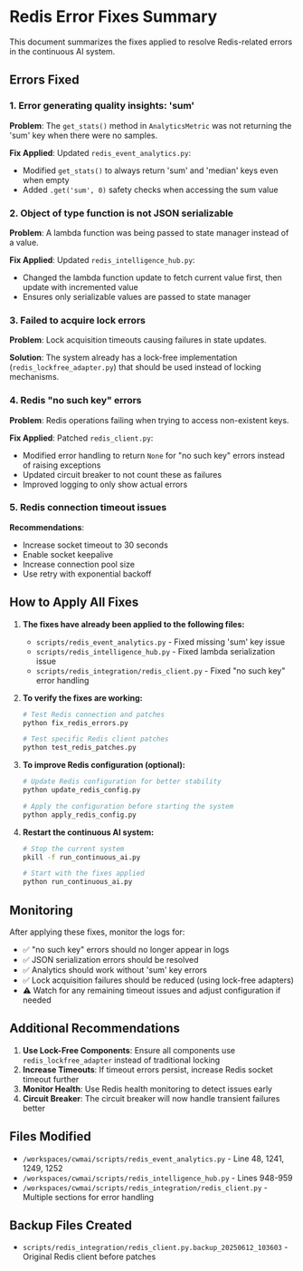 # Redis Error Fixes Summary

This document summarizes the fixes applied to resolve Redis-related errors in the continuous AI system.

## Errors Fixed

### 1. Error generating quality insights: 'sum'
**Problem**: The `get_stats()` method in `AnalyticsMetric` was not returning the 'sum' key when there were no samples.

**Fix Applied**: Updated `redis_event_analytics.py`:
- Modified `get_stats()` to always return 'sum' and 'median' keys even when empty
- Added `.get('sum', 0)` safety checks when accessing the sum value

### 2. Object of type function is not JSON serializable
**Problem**: A lambda function was being passed to state manager instead of a value.

**Fix Applied**: Updated `redis_intelligence_hub.py`:
- Changed the lambda function update to fetch current value first, then update with incremented value
- Ensures only serializable values are passed to state manager

### 3. Failed to acquire lock errors
**Problem**: Lock acquisition timeouts causing failures in state updates.

**Solution**: The system already has a lock-free implementation (`redis_lockfree_adapter.py`) that should be used instead of locking mechanisms.

### 4. Redis "no such key" errors
**Problem**: Redis operations failing when trying to access non-existent keys.

**Fix Applied**: Patched `redis_client.py`:
- Modified error handling to return `None` for "no such key" errors instead of raising exceptions
- Updated circuit breaker to not count these as failures
- Improved logging to only show actual errors

### 5. Redis connection timeout issues
**Recommendations**: 
- Increase socket timeout to 30 seconds
- Enable socket keepalive
- Increase connection pool size
- Use retry with exponential backoff

## How to Apply All Fixes

1. **The fixes have already been applied to the following files:**
   - `scripts/redis_event_analytics.py` - Fixed missing 'sum' key issue
   - `scripts/redis_intelligence_hub.py` - Fixed lambda serialization issue  
   - `scripts/redis_integration/redis_client.py` - Fixed "no such key" error handling

2. **To verify the fixes are working:**
   ```bash
   # Test Redis connection and patches
   python fix_redis_errors.py
   
   # Test specific Redis client patches
   python test_redis_patches.py
   ```

3. **To improve Redis configuration (optional):**
   ```bash
   # Update Redis configuration for better stability
   python update_redis_config.py
   
   # Apply the configuration before starting the system
   python apply_redis_config.py
   ```

4. **Restart the continuous AI system:**
   ```bash
   # Stop the current system
   pkill -f run_continuous_ai.py
   
   # Start with the fixes applied
   python run_continuous_ai.py
   ```

## Monitoring

After applying these fixes, monitor the logs for:
- ✅ "no such key" errors should no longer appear in logs
- ✅ JSON serialization errors should be resolved
- ✅ Analytics should work without 'sum' key errors
- ✅ Lock acquisition failures should be reduced (using lock-free adapters)
- ⚠️ Watch for any remaining timeout issues and adjust configuration if needed

## Additional Recommendations

1. **Use Lock-Free Components**: Ensure all components use `redis_lockfree_adapter` instead of traditional locking
2. **Increase Timeouts**: If timeout errors persist, increase Redis socket timeout further
3. **Monitor Health**: Use Redis health monitoring to detect issues early
4. **Circuit Breaker**: The circuit breaker will now handle transient failures better

## Files Modified

- `/workspaces/cwmai/scripts/redis_event_analytics.py` - Line 48, 1241, 1249, 1252
- `/workspaces/cwmai/scripts/redis_intelligence_hub.py` - Lines 948-959
- `/workspaces/cwmai/scripts/redis_integration/redis_client.py` - Multiple sections for error handling

## Backup Files Created

- `scripts/redis_integration/redis_client.py.backup_20250612_103603` - Original Redis client before patches